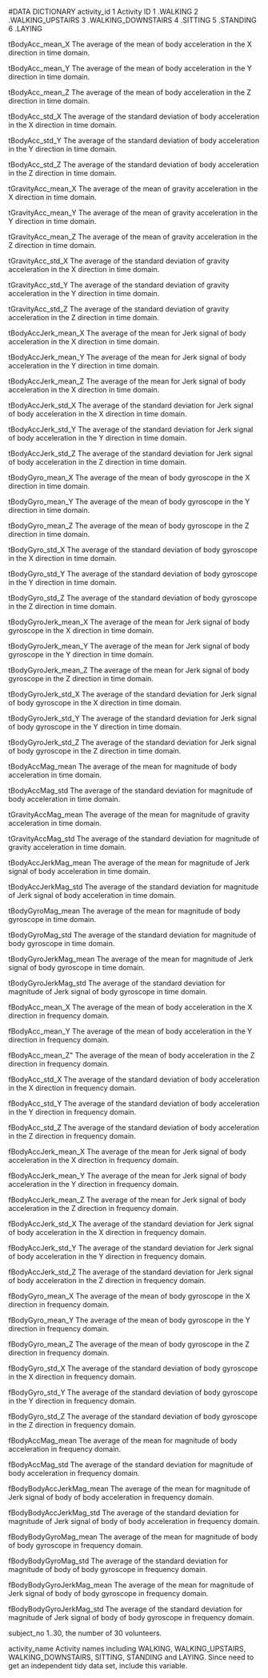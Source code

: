#DATA DICTIONARY
activity_id     1
    Activity ID
                1 .WALKING
                2 .WALKING_UPSTAIRS
                3 .WALKING_DOWNSTAIRS
                4 .SITTING
                5 .STANDING
                6 .LAYING

tBodyAcc_mean_X
    The average of the mean of body acceleration in the X direction in time domain.
    
tBodyAcc_mean_Y
    The average of the mean of body acceleration in the Y direction in time domain.
    
tBodyAcc_mean_Z
    The average of the mean of body acceleration in the Z direction in time domain.
    
tBodyAcc_std_X
    The average of the standard deviation of body acceleration in the X direction in time domain.
    
tBodyAcc_std_Y
    The average of the standard deviation of body acceleration in the Y direction in time domain.

tBodyAcc_std_Z
    The average of the standard deviation of body acceleration in the Z direction in time domain.
    
tGravityAcc_mean_X
    The average of the mean of gravity acceleration in the X direction in time domain.
    
tGravityAcc_mean_Y
    The average of the mean of gravity acceleration in the Y direction in time domain.
    
tGravityAcc_mean_Z
    The average of the mean of gravity acceleration in the Z direction in time domain.
    
tGravityAcc_std_X
    The average of the standard deviation of gravity acceleration in the X direction in time domain.
    
tGravityAcc_std_Y
    The average of the standard deviation of gravity acceleration in the Y direction in time domain.
    
tGravityAcc_std_Z
    The average of the standard deviation of gravity acceleration in the Z direction in time domain.
    
tBodyAccJerk_mean_X
    The average of the mean for Jerk signal of body acceleration in the X direction in time domain.
    
tBodyAccJerk_mean_Y
    The average of the mean for Jerk signal of body acceleration in the Y direction in time domain.
    
tBodyAccJerk_mean_Z
    The average of the mean for Jerk signal of body acceleration in the X direction in time domain.
    
tBodyAccJerk_std_X
    The average of the standard deviation for Jerk signal of body acceleration in the X direction in time domain.
    
tBodyAccJerk_std_Y
    The average of the standard deviation for Jerk signal of body acceleration in the Y direction in time domain.
    
tBodyAccJerk_std_Z
    The average of the standard deviation for Jerk signal of body acceleration in the Z direction in time domain.
    
tBodyGyro_mean_X
    The average of the mean of body gyroscope in the X direction in time domain.

tBodyGyro_mean_Y
    The average of the mean of body gyroscope in the Y direction in time domain.

tBodyGyro_mean_Z
    The average of the mean of body gyroscope in the Z direction in time domain.

tBodyGyro_std_X
    The average of the standard deviation of body gyroscope in the X direction in time domain.

tBodyGyro_std_Y
    The average of the standard deviation of body gyroscope in the Y direction in time domain.
    
tBodyGyro_std_Z
    The average of the standard deviation of body gyroscope in the Z direction in time domain.

tBodyGyroJerk_mean_X
    The average of the mean for Jerk signal of body gyroscope in the X direction in time domain.

tBodyGyroJerk_mean_Y
    The average of the mean for Jerk signal of body gyroscope in the Y direction in time domain.

tBodyGyroJerk_mean_Z
    The average of the mean for Jerk signal of body gyroscope in the Z direction in time domain.

tBodyGyroJerk_std_X
    The average of the standard deviation for Jerk signal of body gyroscope in the X direction in time domain.

tBodyGyroJerk_std_Y
    The average of the standard deviation for Jerk signal of body gyroscope in the Y direction in time domain.

tBodyGyroJerk_std_Z
    The average of the standard deviation for Jerk signal of body gyroscope in the Z direction in time domain.

tBodyAccMag_mean
    The average of the mean for magnitude of body acceleration in time domain.

tBodyAccMag_std
    The average of the standard deviation for magnitude of body acceleration in time domain.

tGravityAccMag_mean
    The average of the mean for magnitude of gravity acceleration in time domain.

tGravityAccMag_std
    The average of the standard deviation for magnitude of gravity acceleration in time domain.

tBodyAccJerkMag_mean
    The average of the mean for magnitude of Jerk signal of body acceleration in time domain.

tBodyAccJerkMag_std
    The average of the standard deviation for magnitude of Jerk signal of body acceleration in time domain.
    
tBodyGyroMag_mean
    The average of the mean for magnitude of body gyroscope in time domain.

tBodyGyroMag_std
    The average of the standard deviation for magnitude of body gyroscope in time domain.

tBodyGyroJerkMag_mean
    The average of the mean for magnitude of Jerk signal of body gyroscope in time domain.

tBodyGyroJerkMag_std
    The average of the standard deviation for magnitude of Jerk signal of body gyroscope in time domain.

fBodyAcc_mean_X
    The average of the mean of body acceleration in the X direction in frequency domain.

fBodyAcc_mean_Y
    The average of the mean of body acceleration in the Y direction in frequency domain.

fBodyAcc_mean_Z"
    The average of the mean of body acceleration in the Z direction in frequency domain.

fBodyAcc_std_X
    The average of the standard deviation of body acceleration in the X direction in frequency domain.

fBodyAcc_std_Y
    The average of the standard deviation of body acceleration in the Y direction in frequency domain.

fBodyAcc_std_Z
    The average of the standard deviation of body acceleration in the Z direction in frequency domain.

fBodyAccJerk_mean_X
    The average of the mean for Jerk signal of body acceleration in the X direction in frequency domain.

fBodyAccJerk_mean_Y
    The average of the mean for Jerk signal of body acceleration in the Y direction in frequency domain.
    
fBodyAccJerk_mean_Z
    The average of the mean for Jerk signal of body acceleration in the Z direction in frequency domain.

fBodyAccJerk_std_X
    The average of the standard deviation for Jerk signal of body acceleration in the X direction in frequency domain.

fBodyAccJerk_std_Y
    The average of the standard deviation for Jerk signal of body acceleration in the Y direction in frequency domain.
    
fBodyAccJerk_std_Z
    The average of the standard deviation for Jerk signal of body acceleration in the Z direction in frequency domain.
    
fBodyGyro_mean_X
    The average of the mean of body gyroscope in the X direction in frequency domain.

fBodyGyro_mean_Y
    The average of the mean of body gyroscope in the Y direction in frequency domain.

fBodyGyro_mean_Z
    The average of the mean of body gyroscope in the Z direction in frequency domain.

fBodyGyro_std_X
    The average of the standard deviation of body gyroscope in the X direction in frequency domain.

fBodyGyro_std_Y
    The average of the standard deviation of body gyroscope in the Y direction in frequency domain.

fBodyGyro_std_Z
    The average of the standard deviation of body gyroscope in the Z direction in frequency domain.

fBodyAccMag_mean
    The average of the mean for magnitude of body acceleration in frequency domain.

fBodyAccMag_std
    The average of the standard deviation for magnitude of body acceleration in frequency domain.

fBodyBodyAccJerkMag_mean
    The average of the mean for magnitude of Jerk signal of body of body acceleration in frequency domain.

fBodyBodyAccJerkMag_std
    The average of the standard deviation for magnitude of Jerk signal of body of body acceleration in frequency domain.

fBodyBodyGyroMag_mean
    The average of the mean for magnitude of body of body gyroscope in frequency domain.

fBodyBodyGyroMag_std
    The average of the standard deviation for magnitude of body of body gyroscope in frequency domain.

fBodyBodyGyroJerkMag_mean
    The average of the mean for magnitude of Jerk signal of body of body gyroscope in frequency domain.

fBodyBodyGyroJerkMag_std
    The average of the standard deviation for magnitude of Jerk signal of body of body gyroscope in frequency domain.

subject_no
    1..30, the number of 30 volunteers.
    
activity_name
    Activity names including WALKING, WALKING_UPSTAIRS, WALKING_DOWNSTAIRS, SITTING, STANDING and LAYING. Since need to get an independent tidy data set, include this variable.
